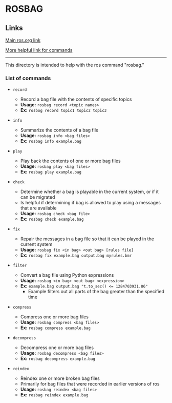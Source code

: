 # ROSBAG

## Links
[Main ros.org link](http://wiki.ros.org/rosbag)

[More helpful link for commands](http://wiki.ros.org/rosbag/Commandline)

---

This directory is intended to help with the ros command "rosbag."

### List of commands
* `record`
    * Record a bag file with the contents of specific topics
    * **Usage:** `rosbag record <topic names>`
    * **Ex:** `rosbog record topic1 topic2 topic3`

* `info`
    * Summarize the contents of a bag file
    * **Usage:** `rosbag info <bag files>`
    * **Ex:** `rosbag info example.bag`

* `play`
    * Play back the contents of one or more bag files
    * **Usage:** `rosbag play <bag files>`
    * **Ex:** `rosbag play example.bag`

* `check`
    * Determine whether a bag is playable in the current system, or if it can be migrated
    * Is helpful if determining if bag is allowed to play using a messages that are available
    * **Usage:** `rosbag check <bag file>`
    * **Ex:** `rosbag check example.bag`

* `fix`
    * Repair the messages in a bag file so that it can be played in the current system
    * **Usage:** `rosbag fix <in bag> <out bag> [rules file]`
    * **Ex:** `rosbag fix example.bag output.bag myrules.bmr`

* `filter`
    * Convert a bag file using Python expressions
    * **Usage:** `rosbag <in bag> <out bag> <expression>`
    * **Ex:** `example.bag output.bag "t.to_sec() <= 1284703931.86"`
        * Example filters out all parts of the bag greater than the specified time

* `compress`
    * Compress one or more bag files
    * **Usage:** `rosbag compress <bag files>`
    * **Ex:** `rosbag compress example.bag` 
    
* `decompress`
    * Decompress one or more bag files
    * **Usage:** `rosbag decompress <bag files>`
    * **Ex:** `rosbag decompress example.bag`

* `reindex`
    * Reindex one or more broken bag files
    * Primarily for bag files that were recorded in earlier versions of ros
    * **Usage:** `rosbag reindex <bag files>`
    * **Ex:** `rosbag reindex example.bag`
